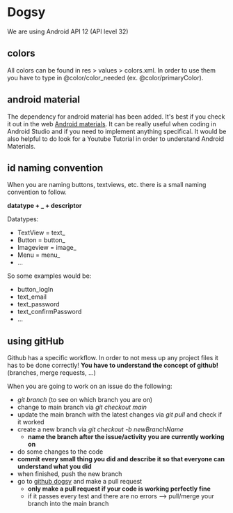 # Dogsy

We are using Android API 12 (API level 32)

## colors

All colors can be found in res > values > colors.xml. 
In order to use them you have to type in @color/color_needed (ex. @color/primaryColor).

## android material

The dependency for android material has been added. It's best if you check it out in the web [Android materials](https://m2.material.io/components?platform=android).
It can be really useful when coding in Android Studio and if you need to implement anything specifical.
It would be also helpful to do look for a Youtube Tutorial in order to understand Android Materials.

## id naming convention

When you are naming buttons, textviews, etc. there is a small naming convention to follow.

**datatype + _ + descriptor**

Datatypes:
- TextView = text_
- Button = button_
- Imageview = image_
- Menu = menu_
- ...

So some examples would be:
- button_logIn
- text_email
- text_password
- text_confirmPassword
- ...

## using gitHub

Github has a specific workflow. In order to not mess up any project files it has to be done correctly!
**You have to understand the concept of github!** (branches, merge requests, ...)

When you are going to work on an issue do the following:
- *git branch* (to see on which branch you are on)
- change to main branch via *git checkout main*
- update the main branch with the latest changes via *git pull* and check if it worked
- create a new branch via *git checkout -b newBranchName* 
  - **name the branch after the issue/activity you are currently working on**
- do some changes to the code
- **commit every small thing you did and describe it so that everyone can understand what you did**
- when finished, push the new branch
- go to [github dogsy](https://github.com/maiertbi/dogsy.git) and make a pull request
  - **only make a pull request if your code is working perfectly fine**
  - if it passes every test and there are no errors --> pull/merge your branch into the main branch
